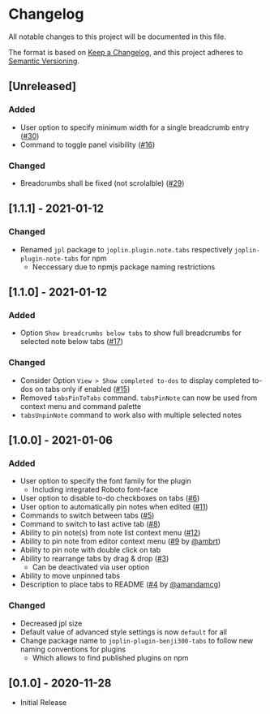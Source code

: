 # Changelog

All notable changes to this project will be documented in this file.

The format is based on [Keep a Changelog](https://keepachangelog.com/en/1.0.0/),
and this project adheres to [Semantic Versioning](https://semver.org/spec/v2.0.0.html).

## [Unreleased]

### Added

- User option to specify minimum width for a single breadcrumb entry ([#30](https://github.com/benji300/joplin-note-tabs/issues/30))
- Command to toggle panel visibility ([#16](https://github.com/benji300/joplin-note-tabs/issues/16))

### Changed

- Breadcrumbs shall be fixed (not scrolalble) ([#29](https://github.com/benji300/joplin-note-tabs/issues/29))

## [1.1.1] - 2021-01-12

### Changed

- Renamed `jpl` package to `joplin.plugin.note.tabs` respectively `joplin-plugin-note-tabs` for npm
  - Neccessary due to npmjs package naming restrictions

## [1.1.0] - 2021-01-12

### Added

- Option `Show breadcrumbs below tabs` to show full breadcrumbs for selected note below tabs ([#17](https://github.com/benji300/joplin-note-tabs/issues/17))

### Changed

- Consider Option `View > Show completed to-dos` to display completed to-dos on tabs only if enabled ([#15](https://github.com/benji300/joplin-note-tabs/issues/15))
- Removed `tabsPinToTabs` command. `tabsPinNote` can now be used from context menu and command palette
- `tabsUnpinNote` command to work also with multiple selected notes

## [1.0.0] - 2021-01-06

### Added

- User option to specify the font family for the plugin
  - Including integrated Roboto font-face
- User option to disable to-do checkboxes on tabs ([#6](https://github.com/benji300/joplin-note-tabs/issues/6))
- User option to automatically pin notes when edited ([#11](https://github.com/benji300/joplin-note-tabs/issues/11))
- Commands to switch between tabs ([#5](https://github.com/benji300/joplin-note-tabs/issues/5))
- Command to switch to last active tab ([#8](https://github.com/benji300/joplin-note-tabs/issues/8))
- Ability to pin note(s) from note list context menu ([#12](https://github.com/benji300/joplin-note-tabs/pull/12))
- Ability to pin note from editor context menu ([#9](https://github.com/benji300/joplin-note-tabs/pull/9) by [@ambrt](https://github.com/ambrt))
- Ability to pin note with double click on tab
- Ability to rearrange tabs by drag & drop ([#3](https://github.com/benji300/joplin-note-tabs/pull/3))
  - Can be deactivated via user option
- Ability to move unpinned tabs
- Description to place tabs to README ([#4](https://github.com/benji300/joplin-note-tabs/pull/4) by [@amandamcg](https://github.com/amandamcg))

### Changed

- Decreased jpl size
- Default value of advanced style settings is now `default` for all
- Change package name to `joplin-plugin-benji300-tabs` to follow new naming conventions for plugins
  - Which allows to find published plugins on npm

## [0.1.0] - 2020-11-28

- Initial Release
